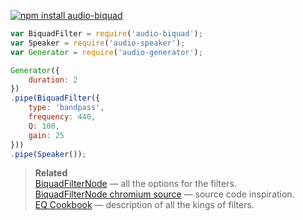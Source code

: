 [![npm install audio-biquad](https://nodei.co/npm/audio-biquad.png?mini=true)](https://npmjs.org/package/audio-biquad/)


```js
var BiquadFilter = require('audio-biquad');
var Speaker = require('audio-speaker');
var Generator = require('audio-generator');

Generator({
	duration: 2
})
.pipe(BiquadFilter({
	type: 'bandpass',
	frequency: 440,
	Q: 100,
	gain: 25
}))
.pipe(Speaker());
```

> **Related**<br/>
> [BiquadFilterNode](https://developer.mozilla.org/en-US/docs/Web/API/BiquadFilterNode) — all the options for the filters.</br>
> [BiquadFilterNode chromium source](https://code.google.com/p/chromium/codesearch#chromium/src/third_party/WebKit/Source/platform/audio/Biquad.cpp&rcl=1443871507&l=283) — source code inspiration.</br>
> [EQ Cookbook](http://www.musicdsp.org/files/Audio-EQ-Cookbook.txt) — description of all the kings of filters.</br>